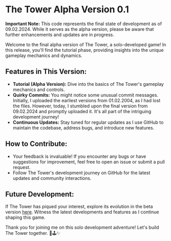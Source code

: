 # The Tower Alpha Version 0.1

**Important Note:** This code represents the final state of development as of 09.02.2024. While it serves as the alpha version, please be aware that further enhancements and updates are in progress.

Welcome to the final alpha version of  The Tower, a solo-developed game! In this release, you'll find the tutorial phase, providing insights into the unique gameplay mechanics and dynamics.

## Features in This Version:
- **Tutorial (Alpha Version):** Dive into the basics of The Tower's gameplay mechanics and controls.
- **Quirky Commits:** You might notice some unusual commit messages. Initially, I uploaded the earliest versions from 01.02.2004, as I had lost the files. However, today, I stumbled upon the final version from 09.02.2024 and promptly uploaded it. It's all part of the intriguing development journey!
- **Continuous Updates:** Stay tuned for regular updates as I use GitHub to maintain the codebase, address bugs, and introduce new features.

## How to Contribute:
- Your feedback is invaluable! If you encounter any bugs or have suggestions for improvement, feel free to open an issue or submit a pull request.
- Follow The Tower's development journey on GitHub for the latest updates and community interactions.

## Future Development:
If The Tower has piqued your interest, explore its evolution in the beta version [here](https://github.com/ArkaiduszKapa/The-Tower---beta). Witness the latest developments and features as I continue shaping this game.

Thank you for joining me on this solo development adventure! Let's build The Tower together. 🏰🕹️✨
